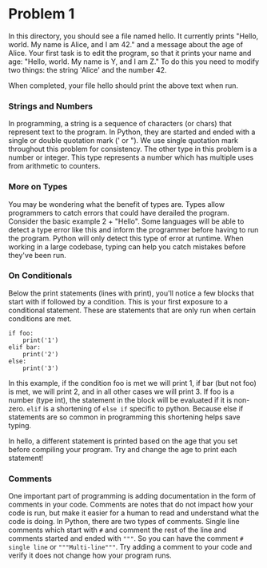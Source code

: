 # Problem 1
In this directory, you should see a file named hello. It currently prints "Hello, world. My name is Alice, and I am 42." and a message about the age of Alice. Your first task is to edit the program, so that it prints your name and age: "Hello, world. My name is Y, and I am Z." To do this you need to modify two things: the string 'Alice' and the number 42.

When completed, your file hello should print the above text when run.

### Strings and Numbers
In programming, a string is a sequence of characters (or chars) that represent text to the program. In Python, they are started and ended with a single or double quotation mark (' or "). We use single quotation mark throughout this problem for consistency. The other type in this problem is a number or integer. This type represents a number which has multiple uses from arithmetic to counters.

### More on Types
You may be wondering what the benefit of types are. Types allow programmers to catch errors that could have derailed the program. Consider the basic example 2 + "Hello". Some languages will be able to detect a type error like this and inform the programmer before having to run the program. Python will only detect this type of error
at runtime. When working in a large codebase, typing can help you catch mistakes before they've been run.

### On Conditionals
Below the print statements (lines with print), you'll notice a few blocks that start with if followed by a condition. This is your first exposure to a conditional statement. These are statements that are only run when certain conditions are met.

```
if foo:
    print('1')
elif bar:
    print('2')
else:
    print('3')
```

In this example, if the condition foo is met we will print 1, if bar (but not foo) is met, we will print 2, and in all other cases we will print 3. If foo is a number (type int), the statement in the block will be evaluated if it is non-zero. ```elif``` is a shortening of ```else if``` specific to python. Because else if statements are
so common in programming this shortening helps save typing.

In hello, a different statement is printed based on the age that you set before compiling your program. Try and change the age to print each statement!

### Comments
One important part of programming is adding documentation in the form of comments in your code. Comments are notes that do not impact how your code is run, but make it easier for a human to read and understand what the code is doing. In Python, there are two types of comments. Single line comments which start
with ```#``` and comment the rest of the line and comments started and ended with ```"""```. So you can have the comment ```# single line``` or
```"""Multi-line"""```. Try adding a comment to your code and verify it does not change how your program runs.